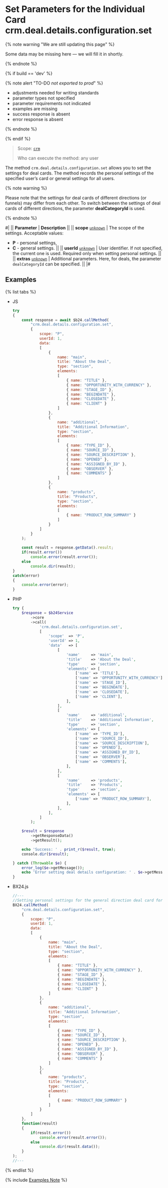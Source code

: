 # Set Parameters for the Individual Card crm.deal.details.configuration.set

{% note warning "We are still updating this page" %}

Some data may be missing here — we will fill it in shortly.

{% endnote %}

{% if build == 'dev' %}

{% note alert "TO-DO _not exported to prod_" %}

- adjustments needed for writing standards
- parameter types not specified
- parameter requirements not indicated
- examples are missing
- success response is absent
- error response is absent

{% endnote %}

{% endif %}

> Scope: [`crm`](../../../scopes/permissions.md)
>
> Who can execute the method: any user

The method `crm.deal.details.configuration.set` allows you to set the settings for deal cards. The method records the personal settings of the specified user’s card or general settings for all users.

{% note warning %}

Please note that the settings for deal cards of different directions (or funnels) may differ from each other. 
To switch between the settings of deal cards of different directions, the parameter **dealCategoryId** is used.

{% endnote %}

#|
|| **Parameter** | **Description** ||
|| **scope**
[`unknown`](../../../data-types.md) | The scope of the settings. Acceptable values:

- **P** - personal settings,
- **C** - general settings.
 ||
|| **userId**
[`unknown`](../../../data-types.md) | User identifier. If not specified, the current one is used. Required only when setting personal settings. ||
|| **extras**
[`unknown`](../../../data-types.md) | Additional parameters. Here, for deals, the parameter `dealCategoryId` can be specified. ||
|#

## Examples

{% list tabs %}

- JS


    ```js
    try
    {
    	const response = await $b24.callMethod(
    		"crm.deal.details.configuration.set",
    		{
    			scope: "P",
    			userId: 1,
    			data:
    			[
    				{
    					name: "main",
    					title: "About the Deal",
    					type: "section",
    					elements:
    					[
    						{ name: "TITLE" },
    						{ name: "OPPORTUNITY_WITH_CURRENCY" },
    						{ name: "STAGE_ID" },
    						{ name: "BEGINDATE" },
    						{ name: "CLOSEDATE" },
    						{ name: "CLIENT" }
    					]
    				},
    				{
    					name: "additional",
    					title: "Additional Information",
    					type: "section",
    					elements:
    					[
    						{ name: "TYPE_ID" },
    						{ name: "SOURCE_ID" },
    						{ name: "SOURCE_DESCRIPTION" },
    						{ name: "OPENED" },
    						{ name: "ASSIGNED_BY_ID" },
    						{ name: "OBSERVER" },
    						{ name: "COMMENTS" }
    					]
    				},
    				{
    					name: "products",
    					title: "Products",
    					type: "section",
    					elements:
    					[
    						{ name: "PRODUCT_ROW_SUMMARY" }
    					]
    				}
    			]
    		}
    	);
    	
    	const result = response.getData().result;
    	if(result.error())
    		console.error(result.error());
    	else
    		console.dir(result);
    }
    catch(error)
    {
    	console.error(error);
    }
    ```

- PHP


    ```php
    try {
        $response = $b24Service
            ->core
            ->call(
                'crm.deal.details.configuration.set',
                [
                    'scope'  => 'P',
                    'userId' => 1,
                    'data'   => [
                        [
                            'name'     => 'main',
                            'title'    => 'About the Deal',
                            'type'     => 'section',
                            'elements' => [
                                ['name' => 'TITLE'],
                                ['name' => 'OPPORTUNITY_WITH_CURRENCY'],
                                ['name' => 'STAGE_ID'],
                                ['name' => 'BEGINDATE'],
                                ['name' => 'CLOSEDATE'],
                                ['name' => 'CLIENT'],
                            ],
                        ],
                        [
                            'name'     => 'additional',
                            'title'    => 'Additional Information',
                            'type'     => 'section',
                            'elements' => [
                                ['name' => 'TYPE_ID'],
                                ['name' => 'SOURCE_ID'],
                                ['name' => 'SOURCE_DESCRIPTION'],
                                ['name' => 'OPENED'],
                                ['name' => 'ASSIGNED_BY_ID'],
                                ['name' => 'OBSERVER'],
                                ['name' => 'COMMENTS'],
                            ],
                        ],
                        [
                            'name'     => 'products',
                            'title'    => 'Products',
                            'type'     => 'section',
                            'elements' => [
                                ['name' => 'PRODUCT_ROW_SUMMARY'],
                            ],
                        ],
                    ],
                ]
            );
    
        $result = $response
            ->getResponseData()
            ->getResult();
    
        echo 'Success: ' . print_r($result, true);
        console.dir($result);
    
    } catch (Throwable $e) {
        error_log($e->getMessage());
        echo 'Error setting deal details configuration: ' . $e->getMessage();
    }
    ```

- BX24.js

    ```js
    //---
    //Setting personal settings for the general direction deal card for the user with identifier 1.
    BX24.callMethod(
        "crm.deal.details.configuration.set",
        {
            scope: "P",
            userId: 1,
            data:
            [
                {
                    name: "main",
                    title: "About the Deal",
                    type: "section",
                    elements:
                    [
                        { name: "TITLE" },
                        { name: "OPPORTUNITY_WITH_CURRENCY" },
                        { name: "STAGE_ID" },
                        { name: "BEGINDATE" },
                        { name: "CLOSEDATE" },
                        { name: "CLIENT" }
                    ]
                },
                {
                    name: "additional",
                    title: "Additional Information",
                    type: "section",
                    elements:
                    [
                        { name: "TYPE_ID" },
                        { name: "SOURCE_ID" },
                        { name: "SOURCE_DESCRIPTION" },
                        { name: "OPENED" },
                        { name: "ASSIGNED_BY_ID" },
                        { name: "OBSERVER" },
                        { name: "COMMENTS" }
                    ]
                },
                {
                    name: "products",
                    title: "Products",
                    type: "section",
                    elements:
                    [
                        { name: "PRODUCT_ROW_SUMMARY" }
                    ]
                }
            ]
        },
        function(result)
        {
            if(result.error())
                console.error(result.error());
            else
                console.dir(result.data());
        }
    );
    //---
    ```

{% endlist %}

{% include [Examples Note](../../../../_includes/examples.md) %}